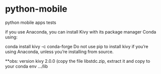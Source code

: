 # python-mobile
python mobile apps tests

if you use Anaconda, you can install Kivy with its package manager Conda using:

conda install kivy -c conda-forge
Do not use pip to install kivy if you’re using Anaconda, unless you’re installing from source.

**obs: version kivy 2.0.0 (copy the file libstdc.zip, extract it and copy to your conda env .../lib


